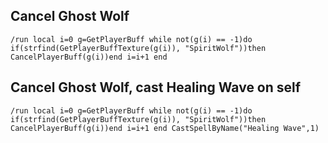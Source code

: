 ## Cancel Ghost Wolf
```
/run local i=0 g=GetPlayerBuff while not(g(i) == -1)do if(strfind(GetPlayerBuffTexture(g(i)), "SpiritWolf"))then CancelPlayerBuff(g(i))end i=i+1 end
```


## Cancel Ghost Wolf, cast Healing Wave on self
```
/run local i=0 g=GetPlayerBuff while not(g(i) == -1)do if(strfind(GetPlayerBuffTexture(g(i)), "SpiritWolf"))then CancelPlayerBuff(g(i))end i=i+1 end CastSpellByName("Healing Wave",1)
```